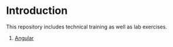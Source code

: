 # Introduction
This repository includes technical training as well as lab exercises.
1.  [Angular]()